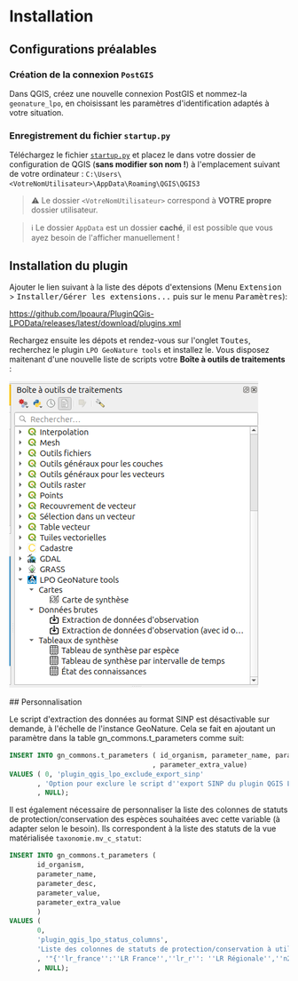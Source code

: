 # Installation

## Configurations préalables

### Création de la connexion `PostGIS`

Dans QGIS, créez une nouvelle connexion PostGIS et nommez-la `geonature_lpo`, en choisissant les paramètres d'identification adaptés à votre situation.

### Enregistrement du fichier `startup.py`

Téléchargez le fichier [`startup.py`](https://raw.githubusercontent.com/lpoaura/PluginQGis-LPOData/master/config/startup.py) et placez le dans votre dossier de configuration de QGIS (**sans modifier son nom !**) à l'emplacement suivant de votre ordinateur : `C:\Users\<VotreNomUtilisateur>\AppData\Roaming\QGIS\QGIS3`

> :warning: Le dossier `<VotreNomUtilisateur>` correspond à **VOTRE propre** dossier utilisateur.

> :information_source: Le dossier `AppData` est un dossier **caché**, il est possible que vous ayez besoin de l'afficher manuellement !

## Installation du plugin

Ajouter le lien suivant à la liste des dépots d'extensions (Menu <kbd>Extension</kbd> > <kbd>Installer/Gérer les extensions...</kbd> puis sur le menu <kbd>Paramètres</kbd>):

<https://github.com/lpoaura/PluginQGis-LPOData/releases/latest/download/plugins.xml>

Rechargez ensuite les dépots et rendez-vous sur l'onglet <kbd>Toutes</kbd>, recherchez le plugin `LPO GeoNature tools` et installez le. Vous disposez maitenant d'une nouvelle liste de scripts votre **Boîte à outils de traitements** :

![processing_toolbox](../images/processing_toolbox.png)


## Personnalisation

Le script d'extraction des données au format SINP est désactivable sur demande, à l'échelle de l'instance GeoNature. Cela se fait en ajoutant un paramètre dans la table gn_commons.t_parameters comme suit:

```sql
INSERT INTO gn_commons.t_parameters ( id_organism, parameter_name, parameter_desc, parameter_value
                                    , parameter_extra_value)
VALUES ( 0, 'plugin_qgis_lpo_exclude_export_sinp'
       , 'Option pour exclure le script d''export SINP du plugin QGIS LPO (valeurs possibles: "false","true")', 'true'
       , NULL);
```

Il est également nécessaire de personnaliser la liste des colonnes de statuts de protection/conservation des espèces souhaitées avec cette variable (à adapter selon le besoin). Ils correspondent à la liste des statuts de la vue matérialisée `taxonomie.mv_c_statut`:

```sql
INSERT INTO gn_commons.t_parameters ( 
       id_organism, 
       parameter_name, 
       parameter_desc, 
       parameter_value,
       parameter_extra_value
       )
VALUES (
       0, 
       'plugin_qgis_lpo_status_columns',
       'Liste des colonnes de statuts de protection/conservation à utilisées pour le plugin QGIS LPO',
       , '"{''lr_france'':''LR France'',''lr_r'': ''LR Régionale'',''n2k'':''Natura 2000'',''protection_nat'':''Protection nationale'',''conv_berne'':''Convention de Berne'',''conv_bonn'':''Convention de Bonn''}"'
       , NULL);
```